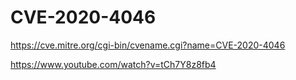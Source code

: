 


# **CVE-2020-4046**

https://cve.mitre.org/cgi-bin/cvename.cgi?name=CVE-2020-4046

https://www.youtube.com/watch?v=tCh7Y8z8fb4
